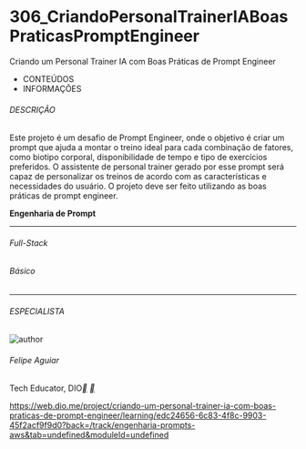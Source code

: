 # 306_CriandoPersonalTrainerIABoasPraticasPromptEngineer
Criando um Personal Trainer IA com Boas Práticas de Prompt Engineer



- CONTEÚDOS
- INFORMAÇÕES

###### DESCRIÇÃO

Este projeto é um desafio de Prompt Engineer, onde o objetivo é criar um prompt que ajuda a montar o treino ideal para cada combinação de fatores, como biotipo corporal, disponibilidade de tempo e tipo de exercícios preferidos. O assistente de personal trainer gerado por esse prompt será capaz de personalizar os treinos de acordo com as características e necessidades do usuário. O projeto deve ser feito utilizando as boas práticas de prompt engineer.

**Engenharia de Prompt**

------

###### Full-Stack

###### Básico

------

###### ESPECIALISTA

![author](https://hermes.dio.me/users/author/photos/e0aa7c57-89e3-41ff-a60b-09dc7a9bc6e9.jpg)

###### Felipe Aguiar

Tech Educator, DIO[**](https://web.dio.me/project/criando-um-personal-trainer-ia-com-boas-praticas-de-prompt-engineer/learning/www.linkedin.com/in/felipeaguiar-exe) [**](https://github.com/felipeAguiarCode)



https://web.dio.me/project/criando-um-personal-trainer-ia-com-boas-praticas-de-prompt-engineer/learning/edc24656-6c83-4f8c-9903-45f2acf9f9d0?back=/track/engenharia-prompts-aws&tab=undefined&moduleId=undefined


